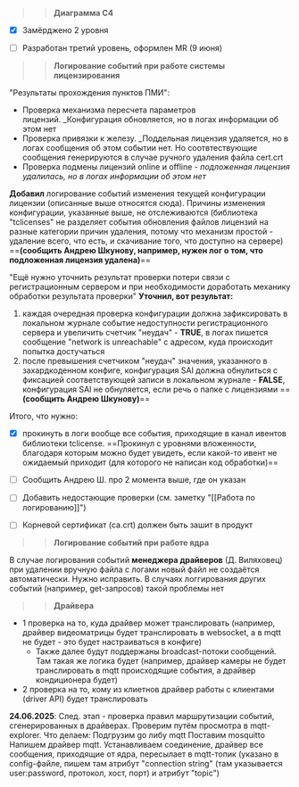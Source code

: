 
>> **Диаграмма С4**

- [x] Замёрджено 2 уровня
- [ ] Разработан третий уровень, оформлен MR (9 июня)


>>**Логирование событий при работе системы лицензирования**

"Результаты прохождения пунктов ПМИ":
* Проверка механизма пересчета параметров лицензий. _Конфигурация обновляется, но в логах информации об этом нет
* Проверка привязки к железу. _Поддельная лицензия удаляется, но в логах сообщения об этом событии нет. Но соотвтествующие сообщения генерируются в случае ручного удаления файла cert.crt
* Проверка подмены лицензий online и offline - _подложенная лицензия удалилась, но в логах информации об этом нет_

**Добавил** логирование событий изменения текущей конфигурации лицензии (описанные выше относятся сюда). Причины изменения конфигурации, указанные выше, не отслеживаются (библиотека "tclicenses" не разделяет события обновления файлов лицензий на разные категории причин удаления, потому что механизм простой - удаление всего, что есть, и скачивание того, что доступно на сервере) ==**(сообщить Андрею Шкунову, например, нужен лог о том, что подложенная лицензия удалена)**==

"Ещё нужно уточнить результат проверки потери связи с регистрационным сервером и при необходимости доработать механику обработки результата проверки"
**Уточнил, вот результат:**
1. каждая очередная проверка конфигурации должна зафиксировать в локальном журнале событие недоступности регистрационного сервера и увеличить счетчик "неудач" - **TRUE**, в логах пишется сообщение "network is unreachable" с адресом, куда происходит попытка достучаться
2. после превышения счетчиком "неудач" значения, указанного в захардкоденном конфиге, конфигурация SAI должна обнулиться с фиксацией соответствующей записи в локальном журнале - **FALSE**, конфигурация SAI не обнуляется, если речь о папке с лицензиями ==**(сообщить Андрею Шкунову)**==

Итого, что нужно:
- [x] прокинуть в логи вообще все события, приходящие в канал ивентов библиотеки tclicense. ==Прокинул с уровнями вложенности, благодаря которым можно будет увидеть, если какой-то ивент не ожидаемый приходит (для которого не написан код обработки)==
- [ ] Сообщить Андрею Ш. про 2 момента выше, где он указан
- [ ] Добавить недостающие проверки (см. заметку "[[Работа по логированию]]")
- [ ] Корневой сертификат (ca.crt) должен быть зашит в продукт


>> **Логирование событий при работе ядра**

В случае логирования событий **менеджера драйверов** (Д. Виляховец) при удалении вручную файла с логами новый файл не создаётся автоматически. Нужно исправить. В случаях логгирования других событий (например, get-запросов) такой проблемы нет


>> **Драйвера**
* 1 проверка на то, куда драйвер может транслировать (например, драйвер видеоматрицы будет транслировать в websocket, а в mqtt не будет - это  будет настраиваться в конфиге)
	* Также далее будут поддержаны broadcast-потоки сообщений. Там такая же логика будет (например, драйвер камеры не будет транслировать в mqtt происходящие события, а драйвер кондиционера будет)
* 2 проверка на то, кому из клиетнов драйвер работы с клиентами (driver API) будет транслировать

**24.06.2025**:
След. этап - проверка правил маршрутизации событий, сгенерированных в драйверах. Проверим путём просмотра в mqtt-explorer. Что делаем:
	Подгрузим go либу mqtt
	Поставим mosquitto
	Напишем драйвер mqtt. Устанавливаем соединение, драйвер все сообщения, приходящие от ядра, пересылает в mqtt-топик (указано в config-файле, пишем там атрибут "connection string" (там указывается user:password, протокол, хост, порт) и атрибут "topic")